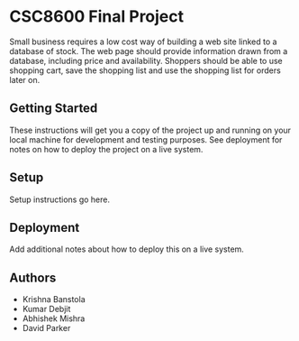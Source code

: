 # CSC8600 Final Project

Small business requires a low cost way of building a web site linked to a database of stock. The web page should provide information drawn from a database, including price and availability. Shoppers should be able to use shopping cart, save the shopping list and use the shopping list for orders later on.

## Getting Started

These instructions will get you a copy of the project up and running on your local machine for development and testing purposes. See deployment for notes on how to deploy the project on a live system.

## Setup

Setup instructions go here.

## Deployment

Add additional notes about how to deploy this on a live system.

## Authors

* Krishna Banstola
* Kumar Debjit
* Abhishek Mishra
* David Parker

